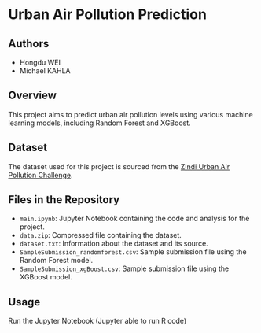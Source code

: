 # Urban Air Pollution Prediction

## Authors
- Hongdu WEI
- Michael KAHLA

## Overview
This project aims to predict urban air pollution levels using various machine learning models, including Random Forest and XGBoost.

## Dataset
The dataset used for this project is sourced from the [Zindi Urban Air Pollution Challenge](https://zindi.africa/competitions/zindiweekendz-learning-urban-air-pollution-challenge).

## Files in the Repository
- `main.ipynb`: Jupyter Notebook containing the code and analysis for the project.
- `data.zip`: Compressed file containing the dataset.
- `dataset.txt`: Information about the dataset and its source.
- `SampleSubmission_randomforest.csv`: Sample submission file using the Random Forest model.
- `SampleSubmission_xgBoost.csv`: Sample submission file using the XGBoost model.

## Usage
Run the Jupyter Notebook (Jupyter able to run R code)
